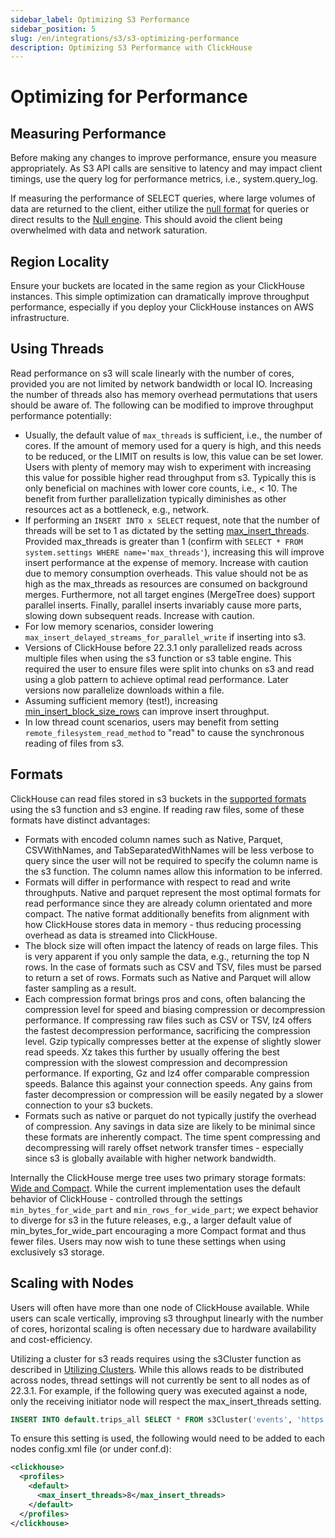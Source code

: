 ```yaml
---
sidebar_label: Optimizing S3 Performance 
sidebar_position: 5
slug: /en/integrations/s3/s3-optimizing-performance
description: Optimizing S3 Performance with ClickHouse
---
```


# Optimizing for Performance

## Measuring Performance

Before making any changes to improve performance, ensure you measure appropriately. As S3 API calls are sensitive to latency and may impact client timings, use the query log for performance metrics, i.e., system.query_log. 

If measuring the performance of SELECT queries, where large volumes of data are returned to the client, either utilize the [null format](https://clickhouse.com/docs/en/interfaces/formats/#null) for queries or direct results to the [Null engine](https://clickhouse.com/docs/en/engines/table-engines/special/null/). This should avoid the client being overwhelmed with data and network saturation.

## Region Locality

Ensure your buckets are located in the same region as your ClickHouse instances. This simple optimization can dramatically improve throughput performance, especially if you deploy your ClickHouse instances on AWS infrastructure.

## Using Threads

Read performance on s3 will scale linearly with the number of cores, provided you are not limited by network bandwidth or local IO. Increasing the number of threads also has memory overhead permutations that users should be aware of. The following can be modified to improve throughput performance potentially:

* Usually, the default value of `max_threads` is sufficient, i.e., the number of cores. If the amount of memory used for a query is high, and this needs to be reduced, or the LIMIT on results is low, this value can be set lower. Users with plenty of memory may wish to experiment with increasing this value for possible higher read throughput from s3. Typically this is only beneficial on machines with lower core counts, i.e., &lt; 10. The benefit from further parallelization typically diminishes as other resources act as a bottleneck, e.g., network.
* If performing an `INSERT INTO x SELECT` request, note that the number of threads will be set to 1 as dictated by the setting [max_insert_threads](https://clickhouse.com/docs/en/operations/settings/settings/#settings-max_threads). Provided max_threads is greater than 1 (confirm with `SELECT * FROM system.settings WHERE name='max_threads'`), increasing this will improve insert performance at the expense of memory. Increase with caution due to memory consumption overheads. This value should not be as high as the max_threads as resources are consumed on background merges. Furthermore, not all target engines (MergeTree does) support parallel inserts. Finally, parallel inserts invariably cause more parts, slowing down subsequent reads. Increase with caution.
* For low memory scenarios, consider lowering `max_insert_delayed_streams_for_parallel_write` if inserting into s3.
* Versions of ClickHouse before 22.3.1 only parallelized reads across multiple files when using the s3 function or s3 table engine. This required the user to ensure files were split into chunks on s3 and read using a glob pattern to achieve optimal read performance. Later versions now parallelize downloads within a file. 
* Assuming sufficient memory (test!), increasing [min_insert_block_size_rows](https://clickhouse.com/docs/en/operations/settings/settings/#min-insert-block-size-rows) can improve insert throughput.
* In low thread count scenarios, users may benefit from setting `remote_filesystem_read_method` to "read" to cause the synchronous reading of files from s3.

## Formats

ClickHouse can read files stored in s3 buckets in the [supported formats](https://clickhouse.com/docs/en/interfaces/formats/#data-formatting) using the s3 function and s3 engine. If reading raw files, some of these formats have distinct advantages:


* Formats with encoded column names such as Native, Parquet, CSVWithNames, and TabSeparatedWithNames will be less verbose to query since the user will not be required to specify the column name is the s3 function. The column names allow this information to be inferred.
* Formats will differ in performance with respect to read and write throughputs. Native and parquet represent the most optimal formats for read performance since they are already column orientated and more compact. The native format additionally benefits from alignment with how ClickHouse stores data in memory - thus reducing processing overhead as data is streamed into ClickHouse.
* The block size will often impact the latency of reads on large files. This is very apparent if you only sample the data, e.g., returning the top N rows. In the case of formats such as CSV and TSV, files must be parsed to return a set of rows. Formats such as Native and Parquet will allow faster sampling as a result.
* Each compression format brings pros and cons, often balancing the compression level for speed and biasing compression or decompression performance. If compressing raw files such as CSV or TSV, lz4 offers the fastest decompression performance, sacrificing the compression level. Gzip typically compresses better at the expense of slightly slower read speeds. Xz takes this further by usually offering the best compression with the slowest compression and decompression performance. If exporting, Gz and lz4 offer comparable compression speeds. Balance this against your connection speeds. Any gains from faster decompression or compression will be easily negated by a slower connection to your s3 buckets.
* Formats such as native or parquet do not typically justify the overhead of compression. Any savings in data size are likely to be minimal since these formats are inherently compact. The time spent compressing and decompressing will rarely offset network transfer times - especially since s3 is globally available with higher network bandwidth.


Internally the ClickHouse merge tree uses two primary storage formats: [Wide and Compact](https://clickhouse.com/docs/en/engines/table-engines/mergetree-family/mergetree/#mergetree-data-storage). While the current implementation uses the default behavior of ClickHouse - controlled through the settings `min_bytes_for_wide_part` and `min_rows_for_wide_part`; we expect behavior to diverge for s3 in the future releases, e.g., a larger default value of min_bytes_for_wide_part encouraging a more Compact format and thus fewer files. Users may now wish to tune these settings when using exclusively s3 storage. 

## Scaling with Nodes

Users will often have more than one node of ClickHouse available. While users can scale vertically, improving s3 throughput linearly with the number of cores, horizontal scaling is often necessary due to hardware availability and cost-efficiency.

Utilizing a cluster for s3 reads requires using the s3Cluster function as described in [Utilizing Clusters](./s3-table-functions#utilizing-clusters). While this allows reads to be distributed across nodes, thread settings will not currently be sent to all nodes as of 22.3.1. For example, if the following query was executed against a node, only the receiving initiator node will respect the max_insert_threads setting.

```sql
INSERT INTO default.trips_all SELECT * FROM s3Cluster('events', 'https://datasets-documentation.s3.eu-west-3.amazonaws.com/nyc-taxi/trips_*.gz', 'TabSeparatedWithNames') SETTINGS max_insert_threads=8;
```

To ensure this setting is used, the following would need to be added to each nodes config.xml file (or under conf.d):

```xml
<clickhouse>  
  <profiles>     
    <default>
      <max_insert_threads>8</max_insert_threads>
    </default>
  </profiles>
</clickhouse>
```

